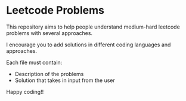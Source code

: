 # Leetcode Problems

This repository aims to help people understand medium-hard leetcode problems with several approaches.

I encourage you to add solutions in different coding languages and approaches.

Each file must contain:
- Description of the problems
- Solution that takes in input from the user

Happy coding!!
